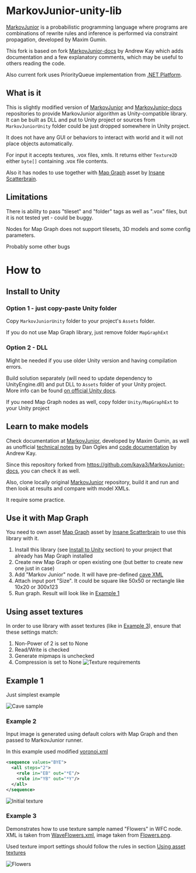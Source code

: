 # MarkovJunior-unity-lib
[MarkovJunior](https://github.com/mxgmn/MarkovJunior) is a probabilistic programming language where programs are combinations of rewrite rules and inference is performed via constraint propagation, developed by Maxim Gumin.

This fork is based on fork [MarkovJunior-docs](https://github.com/kaya3/MarkovJunior-docs) by Andrew Kay which adds documentation and a few explanatory comments, which may be useful to others reading the code.

Also current fork uses PriorityQueue implementation from [.NET Platform](https://github.com/dotnet).

## What is it
This is slightly modified version of [MarkovJunior](https://github.com/mxgmn/MarkovJunior) and [MarkovJunior-docs](https://github.com/kaya3/MarkovJunior-docs) repositories to provide MarkovJunior algorithm as Unity-compatible library. It can be built as DLL and put to Unity project or sources from `MarkovJuniorUnity` folder could be just dropped somewhere in Unity project.

It does not have any GUI or behaviors to interact with world and it will not place objects automatically.

For input it accepts textures, .vox files, xmls. It returns either `Texture2D` either `byte[]` containing .vox file contents.

Also it has nodes to use together with [Map Graph](https://assetstore.unity.com/packages/tools/utilities/map-graph-177023) asset by [Insane Scatterbrain](https://www.insanescatterbrain.com/).

## Limitations
There is ability to pass "tileset" and "folder" tags as well as ".vox" files, but it is not tested yet - could be buggy.

Nodes for Map Graph does not support tilesets, 3D models and some config parameters.

Probably some other bugs

# How to
## Install to Unity
### Option 1 - just copy-paste Unity folder

Copy `MarkovJuniorUnity` folder to your project's `Assets` folder.

If you do not use Map Graph library, just remove folder `MapGraphExt`

### Option 2 - DLL
Might be needed if you use older Unity version and having compilation errors.

Build solution separately (will need to update dependency to UnityEngine.dll) and put DLL to `Assets` folder of your Unity project.
<br>
More info can be found [on official Unity docs](https://docs.unity3d.com/Manual/UsingDLL.html).

If you need Map Graph nodes as well, copy folder `Unity/MapGraphExt` to your Unity project

## Learn to make models

Check documentation at [MarkovJunior](https://github.com/mxgmn/MarkovJunior), developed by Maxim Gumin, as well as unofficial [technical notes](https://gist.github.com/dogles/a926ab890552cc7e45400a930398449d) by Dan Ogles and [code documentation](https://github.com/kaya3/MarkovJunior-docs) by Andrew Kay.

Since this repository forked from https://github.com/kaya3/MarkovJunior-docs, you can check it as well.

Also, clone locally original [MarkovJunior](https://github.com/mxgmn/MarkovJunior) repository, build it and run and then look at results and compare with model XMLs.

It require some practice.

## Use it with Map Graph

You need to own asset [Map Graph](https://assetstore.unity.com/packages/tools/utilities/map-graph-177023) asset by [Insane Scatterbrain](https://www.insanescatterbrain.com/) to use this library with it.

1. Install this library (see [Install to Unity](#install-to-unity) section) to your project that already has Map Graph installed
2. Create new Map Graph or open existing one (but better to create new one just in case)
3. Add "Markov Junior" node. It will have pre-defined [cave XML](https://github.com/mxgmn/MarkovJunior/blob/main/models/Cave.xml)
4. Attach input port "Size". It could be square like 50x50 or rectangle like 10x20 or 300x123
5. Run graph. Result will look like in [Example 1](#example-1)

## Using asset textures
In order to use library with asset textures (like in [Example 3](#example-3)), ensure that these settings match:
1. Non-Power of 2 is set to None
2. Read/Write is checked
3. Generate mipmaps is unchecked
4. Compression is set to None
![Texture requirements](/ReadmeImages/texture-requirements.png)

## Example 1
Just simplest example

![Cave sample](/ReadmeImages/cave.png)

### Example 2
Input image is generated using default colors with Map Graph and then passed to MarkovJunior runner.

In this example used modified [voronoi.xml](https://github.com/mxgmn/MarkovJunior/blob/main/models/Voronoi.xml)

```xml
<sequence values="BYE">
  <all steps="2">
    <rule in="EB" out="*E"/>
    <rule in="YB" out="*Y"/>
  </all>
</sequence>
```

![Initial texture](/ReadmeImages/initial-texture.png)

### Example 3
Demonstrates how to use texture sample named "Flowers" in WFC node. XML is taken from [WaveFlowers.xml](https://github.com/mxgmn/MarkovJunior/blob/main/models/WaveFlowers.xml), image taken from [Flowers.png](https://github.com/mxgmn/MarkovJunior/blob/main/resources/samples/Flowers.png).

Used texture import settings should follow the rules in section [Using asset textures](#Using-asset-textures)

![Flowers](/ReadmeImages/flowers.png)
